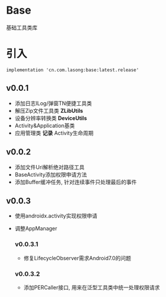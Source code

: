 # Base
基础工具类库

# 引入

```
implementation 'cn.com.lasong:base:latest.release'
```

## v0.0.1
* 添加日志ILog/弹窗TN便捷工具类
* 解压Zip文件工具类 **ZLibUtils**
* 设备分辨率转换类 **DeviceUtils**
* Activity&Application基类
* 应用管理类 **记录** Activity生命周期

## v0.0.2
* 添加文件Uri解析绝对路径工具
* BaseActivity添加权限申请方法
* 添加Buffer缓冲任务, 针对连续事件只处理最后的事件

## v0.0.3
* 使用androidx.activity实现权限申请
* 调整AppManager

    ### v0.0.3.1
    * 修复LifecycleObserver需求Android7.0的问题

    ### v0.0.3.2
    * 添加PERCaller接口, 用来在泛型工具类中统一处理权限请求